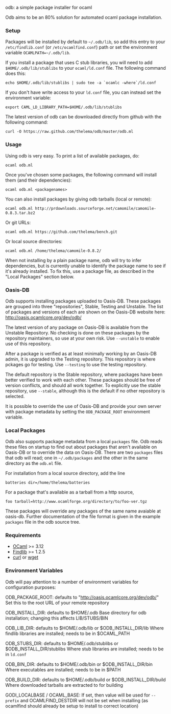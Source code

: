 odb: a simple package installer for ocaml

Odb aims to be an 80% solution for automated ocaml package installation.

### Setup

Packages will be installed by default to `~/.odb/lib`, so add this
entry to your `/etc/findlib.conf` (or `/etc/ocamlfind.conf`) path or
set the environment variable `OCAMLPATH=~/.odb/lib`.

If you install a package that uses C stub libraries, you will need to
add `$HOME/.odb/lib/stublibs` to your `ocaml/ld.conf` file.  The
following command does this:

    echo $HOME/.odb/lib/stublibs | sudo tee -a `ocamlc -where`/ld.conf

If you don't have write access to your `ld.conf` file, you can instead
set the environment variable:

    export CAML_LD_LIBRARY_PATH=$HOME/.odb/lib/stublibs

The latest version of odb can be downloaded directly from github with
the following command:

    curl -O https://raw.github.com/thelema/odb/master/odb.ml


### Usage

Using odb is very easy. To print a list of available packages, do:

    ocaml odb.ml

Once you've chosen some packages, the following command will install
them (and their dependencies):

    ocaml odb.ml <packagenames>

You can also install packages by giving odb tarballs (local or remote):

    ocaml odb.ml http://prdownloads.sourceforge.net/camomile/camomile-0.8.3.tar.bz2

Or git URLs:

    ocaml odb.ml https://github.com/thelema/bench.git

Or local source directories:

    ocaml odb.ml /home/thelema/camomile-0.8.2/

When not installing by a plain package name, odb will try to infer
dependencies, but is currently unable to identify the package name to
see if it's already installed.  To fix this, use a package file, as
described in the "Local Packages" section below.


### Oasis-DB

Odb supports installing packages uploaded to Oasis-DB.  These packages
are grouped into three "repositories", Stable, Testing and Unstable.
The list of packages and versions of each are shown on the Oasis-DB
website here: http://oasis.ocamlcore.org/dev/odb/

The latest version of any package on Oasis-DB is available from the
Unstable Repository.  No checking is done on these packages by the
repository maintainers, so use at your own risk.  Use `--unstable` to
enable use of this repository.

After a package is verified as at least minimally working by an
Oasis-DB admin, it is upgraded to the Testing repository.  This
repository is where pckages go for testing.  Use `--testing` to use
the testing repository.

The default repository is the Stable repository, where packages have
been better verified to work with each other.  These packages should
be free of version conflicts, and should all work together.  To
explicitly use the stable repository, use `--stable`, although this is
the default if no other repository is selected.

It is possible to override the use of Oasis-DB and provide your own
server with package metadata by setting the `ODB_PACKAGE_ROOT`
environment variable.

### Local Packages

Odb also supports package metadata from a local `packages` file. Odb
reads these files on startup to find out about packages that aren't
available on Oasis-DB or to override the data on Oasis-DB.  There are
two `packages` files that odb will read; one in `~/.odb/packages` and
the other in the same directory as the `odb.ml` file.

For installation from a local source directory, add the line

    batteries dir=/home/thelema/batteries

For a package that's available as a tarball from a http source,

    foo tarball=http://www.ocamlforge.org/directory/to/foo-ver.tgz

These packages will override any packages of the same name avaiable at
oasis-db.  Further documentation of the file format is given in the
example `packages` file in the odb source tree.

### Requirements
* [OCaml][] >= 3.12
* [Findlib][] >= 1.2.5
* [curl][] or [wget][]

[Findlib]: http://projects.camlcity.org/projects/findlib.html/
[OCaml]: http://caml.inria.fr/ocaml/release.en.html
[curl]: http://curl.haxx.se/
[wget]: http://www.gnu.org/software/wget/


### Environment Variables

Odb will pay attention to a number of environment variables for
configuration purposes:

ODB_PACKAGE_ROOT: defaults to "http://oasis.ocamlcore.org/dev/odb/"
  Set this to the root URL of your remote repository

ODB_INSTALL_DIR: defaults to $HOME/.odb
  Base directory for odb installation; changing this affects LIB/STUBS/BIN

ODB_LIB_DIR: defaults to $HOME/.odb/lib or $ODB_INSTALL_DIR/lib
  Where findlib libraries are installed; needs to be in $OCAML_PATH

ODB_STUBS_DIR: defaults to $HOME/.odb/stublibs or $ODB_INSTALL_DIR/stublibs
  Where stub libraries are installed; needs to be in `ld.conf`

ODB_BIN_DIR: defaults to $HOME/.odb/bin or $ODB_INSTALL_DIR/bin
  Where executables are installed; needs to be in $PATH

ODB_BUILD_DIR: defaults to $HOME/.odb/build or $ODB_INSTALL_DIR/build
  Where downloaded tarballs are extracted to for building

GODI_LOCALBASE / OCAML_BASE:
  If set, then value will be used for `--prefix` and OCAMLFIND_DESTDIR
  will not be set when installing (as ocamlfind should already be
  setup to install to correct location)
